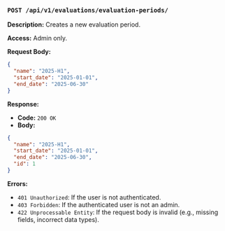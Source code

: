 ### `POST /api/v1/evaluations/evaluation-periods/`

**Description:** Creates a new evaluation period.

**Access:** Admin only.

**Request Body:**

```json
{
  "name": "2025-H1",
  "start_date": "2025-01-01",
  "end_date": "2025-06-30"
}
```

**Response:**

- **Code:** `200 OK`
- **Body:**

```json
{
  "name": "2025-H1",
  "start_date": "2025-01-01",
  "end_date": "2025-06-30",
  "id": 1
}
```

**Errors:**

- `401 Unauthorized`: If the user is not authenticated.
- `403 Forbidden`: If the authenticated user is not an admin.
- `422 Unprocessable Entity`: If the request body is invalid (e.g., missing fields, incorrect data types).
